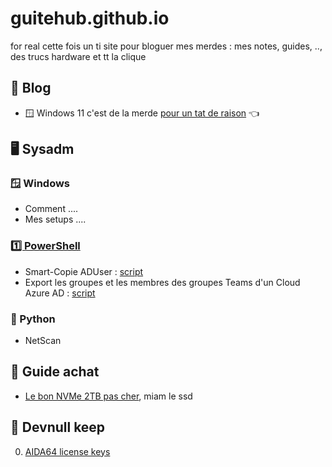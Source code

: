 # guitehub.github.io

for real cette fois un ti site pour bloguer mes merdes :
mes notes, guides, .., des trucs hardware et tt la clique

## 📰 Blog
- 🪟 Windows 11 c'est de la merde [pour un tat de raison](./pages/blog/winpoop11.md) 👈

## 🖥️ Sysadm

### 🪟 Windows 
- Comment ....
- Mes setups ....

### [1️⃣ PowerShell](./pages/powershell/index.md)
- Smart-Copie ADUser : [script](./scripts/powershell/smartdupaduser.ps1)
- Export les groupes et les membres des groupes Teams d'un Cloud Azure AD : [script](./scripts/powershell/teamsexport.ps1)

### 🐍 Python
- NetScan

## 🤑 Guide achat
- [Le bon NVMe 2TB pas cher](https://www.amazon.fr/gp/product/B08GVDNTGJ/ref=ppx_yo_dt_b_asin_title_o00_s00?ie=UTF8&psc=1), miam le ssd

## 👾 Devnull keep
0. [AIDA64 license keys](https://gist.github.com/thegreatestminer/af7a7d6cb3cafc0c5c146999c687d58d)